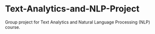 # Text-Analytics-and-NLP-Project

Group project for Text Analytics and Natural Language Processing (NLP) course.
